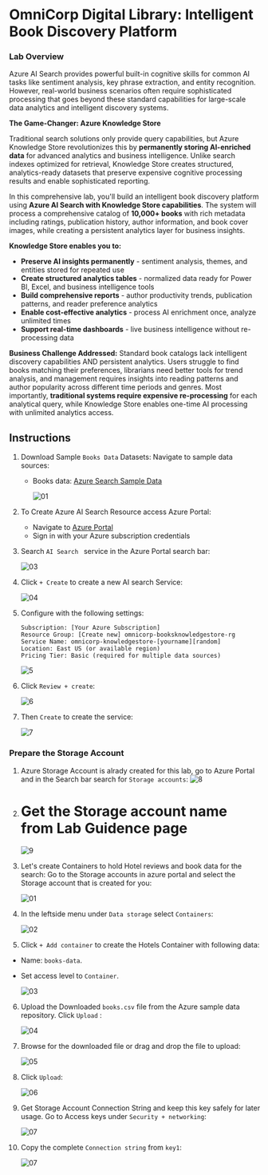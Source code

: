 # OmniCorp Digital Library: Intelligent Book Discovery Platform

### Lab Overview

Azure AI Search provides powerful built-in cognitive skills for common AI tasks like sentiment analysis, key phrase extraction, and entity recognition. However, real-world business scenarios often require sophisticated processing that goes beyond these standard capabilities for large-scale data analytics and intelligent discovery systems.

**The Game-Changer: Azure Knowledge Store**

Traditional search solutions only provide query capabilities, but Azure Knowledge Store revolutionizes this by **permanently storing AI-enriched data** for advanced analytics and business intelligence. Unlike search indexes optimized for retrieval, Knowledge Store creates structured, analytics-ready datasets that preserve expensive cognitive processing results and enable sophisticated reporting.

In this comprehensive lab, you'll build an intelligent book discovery platform using **Azure AI Search with Knowledge Store capabilities**. The system will process a comprehensive catalog of **10,000+ books** with rich metadata including ratings, publication history, author information, and book cover images, while creating a persistent analytics layer for business insights.

**Knowledge Store enables you to:**
* **Preserve AI insights permanently** - sentiment analysis, themes, and entities stored for repeated use
* **Create structured analytics tables** - normalized data ready for Power BI, Excel, and business intelligence tools
* **Build comprehensive reports** - author productivity trends, publication patterns, and reader preference analytics
* **Enable cost-effective analytics** - process AI enrichment once, analyze unlimited times
* **Support real-time dashboards** - live business intelligence without re-processing data

**Business Challenge Addressed:**
Standard book catalogs lack intelligent discovery capabilities AND persistent analytics. Users struggle to find books matching their preferences, librarians need better tools for trend analysis, and management requires insights into reading patterns and author popularity across different time periods and genres. Most importantly, **traditional systems require expensive re-processing** for each analytical query, while Knowledge Store enables one-time AI processing with unlimited analytics access.

## Instructions

1. Download  Sample  `Books Data` Datasets:
   Navigate to  sample data sources:
   - Books data: [Azure Search Sample Data](https://github.com/Azure-Samples/azure-search-sample-data/blob/main/good-books/books.csv)
       
      ![01](./assets/Screenshot01.png)
   
   
2. To Create Azure AI Search Resource access Azure Portal:
   - Navigate to [Azure Portal](https://portal.azure.com)
   - Sign in with your Azure subscription credentials

3. Search `AI Search ` service in the Azure Portal search bar:
   
      ![03](./assets/Screenshot03.png)
   
4. Click `+ Create` to create a new AI search Service:
   
      ![04](./assets/Screenshot04.png)

5. Configure with the following settings:
     ```
     Subscription: [Your Azure Subscription]
     Resource Group: [Create new] omnicorp-booksknowledgestore-rg
     Service Name: omnicorp-knowledgestore-[yourname][random]
     Location: East US (or available region)
     Pricing Tier: Basic (required for multiple data sources)
     ```
     ![5](./assets/Screenshot05.png)

6. Click `Review + create`:
   
     ![6](./assets/Screenshot06.png)

7. Then `Create` to create the service:
   
     ![7](./assets/Screenshot07.png)


### Prepare the Storage Account 

1.  Azure Storage Account is alrady created for this lab, go to Azure Portal and in the Search bar search for `Storage accounts`:
     ![8](./assets/Screenshot08.png)

         
2.  # Get the Storage account name from Lab Guidence page
    
      ![9](image)


3.  Let's create Containers to hold Hotel reviews and book data for the search:  Go to the  Storage accounts in azure portal and select the  Storage account that is created for you:

    ![01](./assets/Screenshot13.png)

4.   In the leftside menu under `Data storage` select `Containers`:
   
     ![02](./assets/Screenshot14.png)

5.   Click `+ Add container` to create the Hotels Container with following data:
   - Name:  `books-data`.
   - Set access level to `Container`.
  
     ![03](./assets/Screenshot15.png)
6.   Upload the Downloaded  `books.csv` file from the Azure sample data repository. Click `Upload` :
    
     ![04](./assets/Screenshot16.png)

7.  Browse for the downloaded file or drag and drop the file to upload:
   
     ![05](./assets/Screenshot17.png)

8.  Click `Upload`:
    
     ![06](./assets/Screenshot18.png)

10. Get Storage Account Connection String and keep this key safely for later usage. Go to Access keys under `Security + networking`:

     ![07](./assets/Screenshot19.png)

11. Copy the complete `Connection string` from `key1`:
     
     ![07](./assets/Screenshot20.png)
